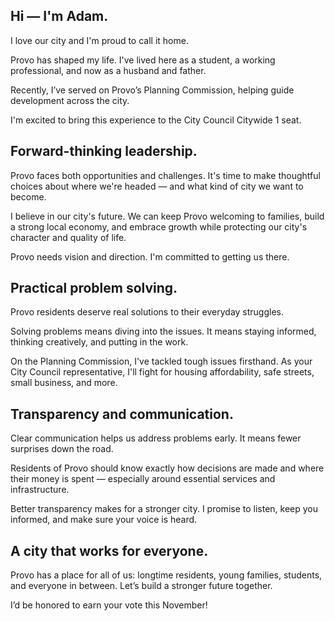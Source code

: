 
## Hi — I'm Adam.

I love our city and I'm proud to call it home.

Provo has shaped my life. I've lived here as a student, a working professional, and now as a husband and father.

Recently, I’ve served on Provo’s Planning Commission, helping guide development across the city.

I'm excited to bring this experience to the City Council Citywide 1 seat.

## Forward-thinking leadership.

Provo faces both opportunities and challenges. It's time to make thoughtful choices about where we're headed — and what kind of city we want to become.

I believe in our city's future. We can keep Provo welcoming to families, build a strong local economy, and embrace growth while protecting our city's character and quality of life.

Provo needs vision and direction. I'm committed to getting us there.

## Practical problem solving.

Provo residents deserve real solutions to their everyday struggles. 

Solving problems means diving into the issues. It means staying informed, thinking creatively, and putting in the work.

On the Planning Commission, I've tackled tough issues firsthand. As your City Council representative, I'll fight for housing affordability, safe streets, small business, and more.

## Transparency and communication.

Clear communication helps us address problems early. It means fewer surprises down the road.

Residents of Provo should know exactly how decisions are made and where their money is spent — especially around essential services and infrastructure.

Better transparency makes for a stronger city. I promise to listen, keep you informed, and make sure your voice is heard.

## A city that works for everyone.

Provo has a place for all of us: longtime residents, young families, students, and everyone in between. Let’s build a stronger future together.

I’d be honored to earn your vote this November!

